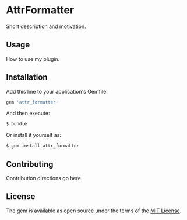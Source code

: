 # AttrFormatter
Short description and motivation.

## Usage
How to use my plugin.

## Installation
Add this line to your application's Gemfile:

```ruby
gem 'attr_formatter'
```

And then execute:
```bash
$ bundle
```

Or install it yourself as:
```bash
$ gem install attr_formatter
```

## Contributing
Contribution directions go here.

## License
The gem is available as open source under the terms of the [MIT License](http://opensource.org/licenses/MIT).
